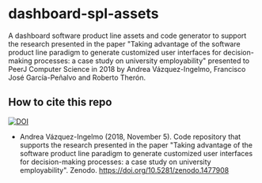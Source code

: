 # dashboard-spl-assets

A dashboard software product line assets and code generator to support the research presented in the paper "Taking advantage of the software product line paradigm to generate customized user interfaces for decision-making processes: a case study on university employability" presented to PeerJ Computer Science in 2018 by Andrea Vázquez-Ingelmo, Francisco José García-Peñalvo and Roberto Therón.

## How to cite this repo

[![DOI](https://zenodo.org/badge/DOI/10.5281/zenodo.1477908.svg)](https://doi.org/10.5281/zenodo.1477908)

* Andrea Vázquez-Ingelmo (2018, November 5). Code repository that supports the research presented in the paper "Taking advantage of the software product line paradigm to generate customized user interfaces for decision-making processes: a case study on university employability". Zenodo. https://doi.org/10.5281/zenodo.1477908
